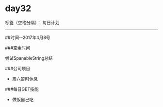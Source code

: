 # day32

标签（空格分隔）： 每日计划

---
##时间--2017年4月8号

###空余时间
 
 尝试SpanableString总结

###公司项目

* 周六暂时休息

###每日GET技能

* 做饭自己吃

  
